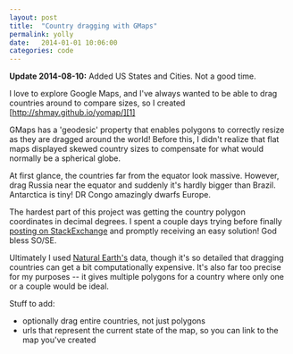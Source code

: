 ```yaml
---
layout: post
title:  "Country dragging with GMaps"
permalink: yolly
date:   2014-01-01 10:06:00
categories: code
---
```


<b>Update 2014-08-10:</b> Added US States and Cities.  Not a good time.

I love to explore Google Maps, and I've always wanted to be able to drag countries around to compare sizes, so I created [http://shmay.github.io/yomap/][1]

GMaps has a 'geodesic' property that enables polygons to correctly resize as they are dragged around the world!  Before this, I didn't realize that flat maps displayed skewed country sizes to compensate for what would normally be a spherical globe.

At first glance, the countries far from the equator look massive.  However, drag Russia
near the equator and suddenly it's hardly bigger than Brazil.  Antarctica is tiny!  DR Congo amazingly dwarfs Europe.

The hardest part of this project was getting the country polygon coordinates in decimal degrees.  I spent a couple days trying before
finally [posting on StackExchange][2] and promptly receiving an easy solution!  God bless SO/SE.

Ultimately I used [Natural Earth's][3] data, though it's so detailed that dragging countries can get a bit computationally expensive.  It's also far too precise for my purposes -- it gives multiple polygons for a country where only one or a couple would be ideal.

Stuff to add:

* optionally drag entire countries, not just polygons
* urls that represent the current state of the map, so you can link to the map you've created

[1]: http://shmay.github.io/yomap/
[2]: http://gis.stackexchange.com/questions/81559/polygon-country-boundaries-in-decimal-degrees
[3]: http://www.naturalearthdata.com/
